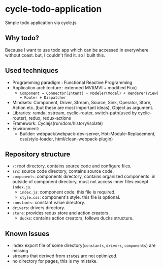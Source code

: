 # cycle-todo-application

Simple todo application via cycle.js

## Why todo?

Because I want to use todo app which can be accessed in everywhere without coast.
but, I couldn't find it. so I built this.

## Used techniques

+ Programming paradigm : Functional Reactive Programming
+ Application architecture : extended MVI(MVI + modified Flux)
  - `Component = Connector(Intent) + Modeler(Model) + Renderer(View) + Router + Dispatcher`
+ Mindsets: Component, Driver, Stream, Source, Sink, Operator, Store, Action etc..(but these are most important ideas), Object as argument.
+ Libraries: ramda, xstream, cyclic-router, switch-path(used by cyclic-router), redux, redux-actions
+ Framework: Cyclejs(run/dom/history/isolate)
+ Environment:
  - Builder: webpack(webpack-dev-server, Hot-Module-Replacement, css/style-loader, html/clean-webpack-plugin)

## Repository structure

+ `/`: root directory, contains source code and configure files.
+ `src`: source code directory, contains source code.
+ `components`: components directory, contains organized components. in outside of component directory, must not access inner files except `index.js`.
  - `index.js`: component code. this file is required.
  - `style.css`: component's style. this file is optional.
+ `constants`: constant value directory.
+ `drivers`: drivers directory.
+ `store`: provides redux store and action creators.
  - `ducks`: contains action creators, follows ducks structure.

## Known Issues

+ index export file of some directory(`constants`, `drivers`, `components`) are missing
+ streams that derived from `state$` are not optimized.
+ no directory for pages, this is my mistake.
